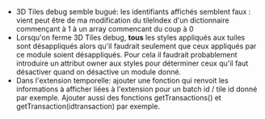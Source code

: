 * 3D Tiles debug semble bugué: les identifiants affichés semblent faux : 
  vient peut être de ma modification du tileIndex d'un dictionnaire 
  commençant à 1 à un array commencant du coup à 0
* Lorsqu'on ferme 3D Tiles debug, **tous** les styles appliqués 
  aux tuiles sont désappliqués alors qu'il faudrait seulement que
  ceux appliqués par ce module soient désappliqués. Pour cela il faudrait
  probablement introduire un attribut owner aux styles pour déterminer ceux
  qu'il faut désactiver quand on désactive un module donné.
* Dans l'extension temporelle: ajouter une fonction qui renvoit les informations
à afficher liées à l'extension pour un batch id / tile id donné par exemple. Ajouter
aussi des fonctions getTransactions() et getTransaction(idtransaction) par exemple.

